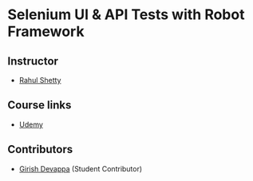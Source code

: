 # Selenium UI & API Tests with Robot Framework

## Instructor
- [Rahul Shetty](https://www.udemy.com/course/robot-framework-with-python-selenium/?couponCode=ST15MT31224#instructor-1)

## Course links
- [Udemy](https://www.udemy.com/course/robot-framework-with-python-selenium/?couponCode=ST15MT31224)

## Contributors
- [Girish Devappa](https://github.com/settings/profile) (Student Contributor)
